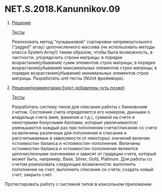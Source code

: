 # NET.S.2018.Kanunnikov.09

1) [Решение](https://github.com/Ronimeister/NET.S.2018.Kanunnikov.09/tree/master/ArrayExtensions)

   [Тесты](https://github.com/Ronimeister/NET.S.2018.Kanunnikov.09/tree/master/ArrayExtensions.Tests)
   
    Реализовать метод "пузырьковой" сортировки непрямоугольного ("jagged" array) целочисленного массива (не использовать методы класса System.Array!) таким образом, чтобы была возможность, в частности, упорядочить строки матрицы:
        в порядке возрастания(убывания) сумм элементов строк матрицы;
        в порядке возрастания(убывания) максимальных элементов строк матрицы;
        в порядке возрастания(убывания) минимальных элементов строк матрицы. Разработать unit-тесты (NUnit фреймворк).


2) [Решение(комментарии будут добавлены чуть позже)](https://github.com/Ronimeister/NET.S.2018.Kanunnikov.09)

   [Тесты](https://github.com/Ronimeister/NET.S.2018.Kanunnikov.09/tree/master/ConsoleBankTests)
   
    Разработать систему типов для описания работы с банковским счетом. Состояние счета определяется его номером, данными о владельце счета (имя, фамилия и т.д.), суммой на счете и некоторыми бонусными баллами, которые увеличиваются/уменьшаются каждый раз при пополнении счета/списании со счета на величины различные для пополнения и списания и рассчитываемые в зависимости от некоторых значений величин «стоимости» баланса и «стоимости» пополнения. Величины «стоимости» баланса и «стоимости» пополнения являются целочисленными значениями и зависят от градации счета, который может быть, например, Base, Silver, Gold, Platinum. Для работы со счетом реализовать следующие возможности:
        выполнить пополнение на счет;
        выполнить списание со счета;
        создать новый счет;
        закрыть счет.

Протестировать работу с системой типов в консольном приложении.
